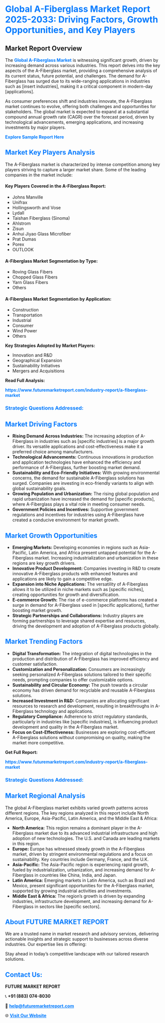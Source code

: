 <h1 style="color: #007BFF;">Global A-Fiberglass Market Report 2025-2033: Driving Factors, Growth Opportunities, and Key Players</h1>

<section id="overview">
<h2>Market Report Overview</h2>
<p>The <a href="https://www.futuremarketreport.com/industry-report/a-fiberglass-market" style="color: #007BFF; text-decoration: none;"><strong>Global A-Fiberglass Market</strong></a> is witnessing significant growth, driven by increasing demand across various industries. This report delves into the key aspects of the A-Fiberglass market, providing a comprehensive analysis of its current status, future potential, and challenges. The demand for A-Fiberglass has surged due to its wide-ranging applications in industries such as [insert industries], making it a critical component in modern-day [applications].</p>
<p>As consumer preferences shift and industries innovate, the A-Fiberglass market continues to evolve, offering both challenges and opportunities for stakeholders. The global market is expected to expand at a substantial compound annual growth rate (CAGR) over the forecast period, driven by technological advancements, emerging applications, and increasing investments by major players.</p>
</section>

<section id="overview">
<p><a href="https://www.futuremarketreport.com/request-sample/reportId=37059" style="color: #007BFF; text-decoration: none;"><strong>Explore Sample Report Here</strong></a></p>
</section>

<section id="key-players">
<h2 style="color: #007BFF;">Market Key Players Analysis</h2>
<p>The A-Fiberglass market is characterized by intense competition among key players striving to capture a larger market share. Some of the leading companies in the market include:</p>
<h4>Key Players Covered in the A-Fiberglass Report:</h4>
<ul><li>Johns Manville</li><li>Unifrax</li><li>Hollingsworth and Vose</li><li>Lydall</li><li>Taishan Fiberglass (Sinoma)</li><li>Ahlstrom</li><li>Zisun</li><li>Anhui Jiyao Glass Microfiber</li><li>Prat Dumas</li><li>Porex</li><li>OUTLOOK</li></ul>
<h4>A-Fiberglass Market Segmentation by Type:</h4>
<ul><li>Roving Glass Fibers</li><li>Chopped Glass Fibers</li><li>Yarn Glass Fibers</li><li>Others</li></ul>

<h4>A-Fiberglass Market Segmentation by Application:</h4>
<ul><li>Construction</li><li>Transportation</li><li>Industrial</li><li>Consumer</li><li>Wind Power</li><li>Others</li></ul>
<p><strong>Key Strategies Adopted by Market Players:</strong></p>
<ul>
<li>Innovation and R&D</li>
<li>Geographical Expansion</li>
<li>Sustainability Initiatives</li>
<li>Mergers and Acquisitions</li>
</ul>
</section>

<section>
<p><strong>Read Full Analysis: </strong></p><a href="https://www.futuremarketreport.com/industry-report/a-fiberglass-market" style="color: #007BFF; text-decoration: none;"><strong>https://www.futuremarketreport.com/industry-report/a-fiberglass-market</strong></a>
<h3 style="color: #007BFF;">Strategic Questions Addressed:</h3>
</section>

<section id="driving-factors">
<h2 style="color: #007BFF;">Market Driving Factors</h2>
<ul>
<li><strong>Rising Demand Across Industries:</strong> The increasing adoption of A-Fiberglass in industries such as [specific industries] is a major growth driver. Its versatile applications and cost-effectiveness make it a preferred choice among manufacturers.</li>
<li><strong>Technological Advancements:</strong> Continuous innovations in production and application technologies have enhanced the efficiency and performance of A-Fiberglass, further boosting market demand.</li>
<li><strong>Sustainability and Eco-Friendly Initiatives:</strong> With growing environmental concerns, the demand for sustainable A-Fiberglass solutions has surged. Companies are investing in eco-friendly variants to align with global sustainability goals.</li>
<li><strong>Growing Population and Urbanization:</strong> The rising global population and rapid urbanization have increased the demand for [specific products], where A-Fiberglass plays a vital role in meeting consumer needs.</li>
<li><strong>Government Policies and Incentives:</strong> Supportive government regulations and incentives for industries using A-Fiberglass have created a conducive environment for market growth.</li>
</ul>
</section>

<section id="growth-opportunities">
<h2 style="color: #007BFF;">Market Growth Opportunities</h2>
<ul>
<li><strong>Emerging Markets:</strong> Developing economies in regions such as Asia-Pacific, Latin America, and Africa present untapped potential for the A-Fiberglass market. Increasing industrialization and urbanization in these regions are key growth drivers.</li>
<li><strong>Innovative Product Development:</strong> Companies investing in R&D to create innovative A-Fiberglass products with enhanced features and applications are likely to gain a competitive edge.</li>
<li><strong>Expansion into Niche Applications:</strong> The versatility of A-Fiberglass allows it to be utilized in niche markets such as [specific niches], creating opportunities for growth and diversification.</li>
<li><strong>E-commerce Growth:</strong> The rise of e-commerce platforms has created a surge in demand for A-Fiberglass used in [specific applications], further boosting market growth.</li>
<li><strong>Strategic Partnerships and Collaborations:</strong> Industry players are forming partnerships to leverage shared expertise and resources, driving the development and adoption of A-Fiberglass products globally.</li>
</ul>
</section>

<section id="trending-factors">
<h2 style="color: #007BFF;">Market Trending Factors</h2>
<ul>
<li><strong>Digital Transformation:</strong> The integration of digital technologies in the production and distribution of A-Fiberglass has improved efficiency and customer satisfaction.</li>
<li><strong>Customization and Personalization:</strong> Consumers are increasingly seeking personalized A-Fiberglass solutions tailored to their specific needs, prompting companies to offer customizable options.</li>
<li><strong>Sustainability and Circular Economy:</strong> The push towards a circular economy has driven demand for recyclable and reusable A-Fiberglass solutions.</li>
<li><strong>Increased Investment in R&D:</strong> Companies are allocating significant resources to research and development, resulting in breakthroughs in A-Fiberglass technology and applications.</li>
<li><strong>Regulatory Compliance:</strong> Adherence to strict regulatory standards, particularly in industries like [specific industries], is influencing product development and quality in the A-Fiberglass market.</li>
<li><strong>Focus on Cost-Effectiveness:</strong> Businesses are exploring cost-efficient A-Fiberglass solutions without compromising on quality, making the market more competitive.</li>
</ul>
</section>

<section>
<p><strong>Get Full Report: </strong></p><a href="https://www.futuremarketreport.com/industry-report/a-fiberglass-market" style="color: #007BFF; text-decoration: none;"><strong>https://www.futuremarketreport.com/industry-report/a-fiberglass-market</strong></a>
<h3 style="color: #007BFF;">Strategic Questions Addressed:</h3>
</section>


<section id="regional-analysis">
<h2 style="color: #007BFF;">Market Regional Analysis</h2>
<p>The global A-Fiberglass market exhibits varied growth patterns across different regions. The key regions analyzed in this report include North America, Europe, Asia-Pacific, Latin America, and the Middle East & Africa:</p>
<ul>
<li><strong>North America:</strong> This region remains a dominant player in the A-Fiberglass market due to its advanced industrial infrastructure and high adoption of new technologies. The U.S. and Canada are leading markets in this region.</li>
<li><strong>Europe:</strong> Europe has witnessed steady growth in the A-Fiberglass market, driven by stringent environmental regulations and a focus on sustainability. Key countries include Germany, France, and the U.K.</li>
<li><strong>Asia-Pacific:</strong> The Asia-Pacific region is experiencing rapid growth, fueled by industrialization, urbanization, and increasing demand for A-Fiberglass in countries like China, India, and Japan.</li>
<li><strong>Latin America:</strong> Emerging markets in Latin America, such as Brazil and Mexico, present significant opportunities for the A-Fiberglass market, supported by growing industrial activities and investments.</li>
<li><strong>Middle East & Africa:</strong> The region’s growth is driven by expanding industries, infrastructure development, and increasing demand for A-Fiberglass in sectors like [specific sectors].</li>
</ul>
</section>

<footer>
<h2 style="color: #007BFF;">About FUTURE MARKET REPORT</h2>
<p>We are a trusted name in market research and advisory services, delivering actionable insights and strategic support to businesses across diverse industries. Our expertise lies in offering:</p>

<p>Stay ahead in today’s competitive landscape with our tailored research solutions.</p>

<h2 style="color: #007BFF;">Contact Us:</h2>
<p><strong>FUTURE MARKET REPORT</strong></p>
<p>📞 <strong>+91 (883) 074-8030</strong></p>
<p>📧 <strong><a href="mailto:help@futuremarketreport.com" style="color: #007BFF;">help@futuremarketreport.com</a></strong></p>
<p>🌐 <strong><a href="https://www.futuremarketreport.com/" style="color: #007BFF;">Visit Our Website</a></strong></p>
</footer>